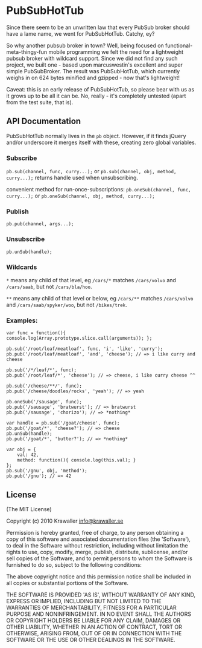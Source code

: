 
# PubSubHotTub

Since there seem to be an unwritten law that every PubSub broker should have a lame name, we went for PubSubHotTub. Catchy, ey?

So why another pubsub broker in town? Well, being focused on functional-meta-thingy-fun mobile programming we felt the need for a lightweight pubsub broker with wildcard support. Since we did not find any such project, we built one - based upon marcuswestin's excellent and super simple PubSubBroker. The result was PubSubHotTub, which currently weighs in on 624 bytes minified and gzipped - now that's lightweight! 

Caveat: this is an early release of PubSubHotTub, so please bear with us as it grows up to be all it can be. No, really - it's completely untested (apart from the test suite, that is).

## API Documentation

PubSubHotTub normally lives in the `pb` object. However, if it finds jQuery and/or underscore it merges itself with these, creating zero global variables.

### Subscribe

`pb.sub(channel, func, curry...);` or `pb.sub(channel, obj, method, curry...);` returns handle used when unsubscribing.

convenient method for run-once-subscriptions:
`pb.oneSub(channel, func, curry...);` or `pb.oneSub(channel, obj, method, curry...);`

### Publish

`pb.pub(channel, args...);`

### Unsubscribe

`pb.unSub(handle);`

### Wildcards

`*` means any child of that level, eg `/cars/*` matches `/cars/volvo` and `/cars/saab`, but not `/cars/bla/hoo`.

`**` means any child of that level or below, eg `/cars/**` matches `/cars/volvo` and `/cars/saab/spyker/woo`, but not `/bikes/trek`.

### Examples:

    var func = function(){ console.log(Array.prototype.slice.call(arguments)); };
    
    pb.sub('/root/leaf/meatloaf', func, 'i', 'like', 'curry');
    pb.pub('/root/leaf/meatloaf', 'and', 'cheese'); // => i like curry and cheese
    
    pb.sub('/*/leaf/*', func);
    pb.pub('/root/leaf/*', 'cheese'); // => cheese, i like curry cheese ^^
    
    pb.sub('/cheese/**/', func);
    pb.pub('/cheese/doodles/rocks', 'yeah'); // => yeah
    
    pb.oneSub('/sausage', func);
    pb.pub('/sausage', 'bratwurst'); // => bratwurst
    pb.pub('/sausage', 'chorizo'); // => *nothing*
    
    var handle = pb.sub('/goat/cheese', func);
    pb.pub('/goat/*', 'cheese?'); // => cheese
    pb.unSub(handle);
    pb.pub('/goat/*', 'butter?'); // => *nothing*

    var obj = {
        val: 42,
        method: function(){ console.log(this.val); }
    };
    pb.sub('/gnu', obj, 'method');
    pb.pub('/gnu'); // => 42

## License 

(The MIT License)

Copyright (c) 2010 Krawaller <info@krawaller.se>

Permission is hereby granted, free of charge, to any person obtaining
a copy of this software and associated documentation files (the
'Software'), to deal in the Software without restriction, including
without limitation the rights to use, copy, modify, merge, publish,
distribute, sublicense, and/or sell copies of the Software, and to
permit persons to whom the Software is furnished to do so, subject to
the following conditions:

The above copyright notice and this permission notice shall be
included in all copies or substantial portions of the Software.

THE SOFTWARE IS PROVIDED 'AS IS', WITHOUT WARRANTY OF ANY KIND,
EXPRESS OR IMPLIED, INCLUDING BUT NOT LIMITED TO THE WARRANTIES OF
MERCHANTABILITY, FITNESS FOR A PARTICULAR PURPOSE AND NONINFRINGEMENT.
IN NO EVENT SHALL THE AUTHORS OR COPYRIGHT HOLDERS BE LIABLE FOR ANY
CLAIM, DAMAGES OR OTHER LIABILITY, WHETHER IN AN ACTION OF CONTRACT,
TORT OR OTHERWISE, ARISING FROM, OUT OF OR IN CONNECTION WITH THE
SOFTWARE OR THE USE OR OTHER DEALINGS IN THE SOFTWARE.
